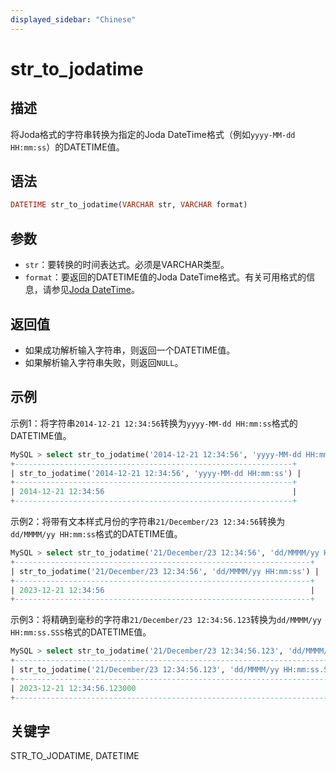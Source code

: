 ```yaml
---
displayed_sidebar: "Chinese"
---
```


# str_to_jodatime

## 描述

将Joda格式的字符串转换为指定的Joda DateTime格式（例如`yyyy-MM-dd HH:mm:ss`）的DATETIME值。

## 语法

```Haskell
DATETIME str_to_jodatime(VARCHAR str, VARCHAR format)
```

## 参数

- `str`：要转换的时间表达式。必须是VARCHAR类型。
- `format`：要返回的DATETIME值的Joda DateTime格式。有关可用格式的信息，请参见[Joda DateTime](https://www.joda.org/joda-time/apidocs/org/joda/time/format/DateTimeFormat.html)。

## 返回值

- 如果成功解析输入字符串，则返回一个DATETIME值。
- 如果解析输入字符串失败，则返回`NULL`。

## 示例

示例1：将字符串`2014-12-21 12:34:56`转换为`yyyy-MM-dd HH:mm:ss`格式的DATETIME值。

```SQL
MySQL > select str_to_jodatime('2014-12-21 12:34:56', 'yyyy-MM-dd HH:mm:ss');
+--------------------------------------------------------------+
| str_to_jodatime('2014-12-21 12:34:56', 'yyyy-MM-dd HH:mm:ss') |
+--------------------------------------------------------------+
| 2014-12-21 12:34:56                                          |
+--------------------------------------------------------------+
```

示例2：将带有文本样式月份的字符串`21/December/23 12:34:56`转换为`dd/MMMM/yy HH:mm:ss`格式的DATETIME值。

```SQL
MySQL > select str_to_jodatime('21/December/23 12:34:56', 'dd/MMMM/yy HH:mm:ss');
+------------------------------------------------------------------+
| str_to_jodatime('21/December/23 12:34:56', 'dd/MMMM/yy HH:mm:ss') |
+------------------------------------------------------------------+
| 2023-12-21 12:34:56                                              |
+------------------------------------------------------------------+
```

示例3：将精确到毫秒的字符串`21/December/23 12:34:56.123`转换为`dd/MMMM/yy HH:mm:ss.SSS`格式的DATETIME值。

```SQL
MySQL > select str_to_jodatime('21/December/23 12:34:56.123', 'dd/MMMM/yy HH:mm:ss.SSS');
+--------------------------------------------------------------------------+
| str_to_jodatime('21/December/23 12:34:56.123', 'dd/MMMM/yy HH:mm:ss.SSS') |
+--------------------------------------------------------------------------+
| 2023-12-21 12:34:56.123000                                               |
+--------------------------------------------------------------------------+
```

## 关键字

STR_TO_JODATIME, DATETIME